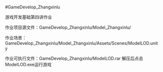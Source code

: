 #GameDevelop_Zhangxinlu

游戏开发基础第四讲作业


作业项目源文件：GameDevelop_Zhangxinlu/Model_Zhangxinlu/


作业场景：GameDevelop_Zhangxinlu/Model_Zhangxinlu/Assets/Scenes/ModelLOD.unity


作业可执行文件：GameDevelop_Zhangxinlu/ModelLOD.rar  解压后点击ModelLOD.exe运行游戏

